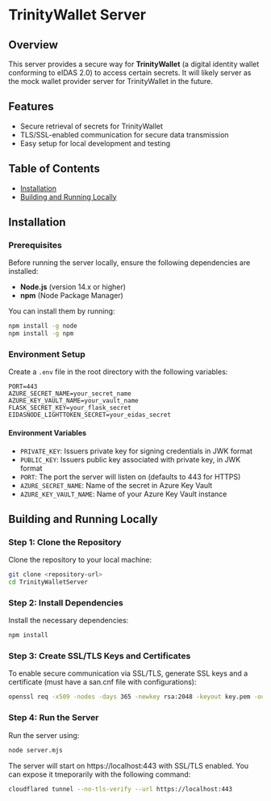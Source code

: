 # TrinityWallet Server

## Overview

This server provides a secure way for **TrinityWallet** (a digital identity wallet conforming to eIDAS 2.0) to access certain secrets. It will likely server as the mock wallet provider server for TrinityWallet in the future.

## Features

- Secure retrieval of secrets for TrinityWallet
- TLS/SSL-enabled communication for secure data transmission
- Easy setup for local development and testing

## Table of Contents

- [Installation](#installation)
- [Building and Running Locally](#building-and-running-locally)

## Installation

### Prerequisites

Before running the server locally, ensure the following dependencies are installed:

- **Node.js** (version 14.x or higher)
- **npm** (Node Package Manager)

You can install them by running:

```bash
npm install -g node
npm install -g npm
```

### Environment Setup

Create a `.env` file in the root directory with the following variables:

```env
PORT=443
AZURE_SECRET_NAME=your_secret_name
AZURE_KEY_VAULT_NAME=your_vault_name
FLASK_SECRET_KEY=your_flask_secret
EIDASNODE_LIGHTTOKEN_SECRET=your_eidas_secret
```
#### Environment Variables

- `PRIVATE_KEY`: Issuers private key for signing credentials in JWK format
- `PUBLIC_KEY`:  Issuers public key associated with private key, in JWK format
- `PORT`: The port the server will listen on (defaults to 443 for HTTPS)
- `AZURE_SECRET_NAME`: Name of the secret in Azure Key Vault
- `AZURE_KEY_VAULT_NAME`: Name of your Azure Key Vault instance


## Building and Running Locally

### Step 1: Clone the Repository

Clone the repository to your local machine:

```bash
git clone <repository-url>
cd TrinityWalletServer
```

### Step 2: Install Dependencies

Install the necessary dependencies:

```bash
npm install
```

### Step 3: Create SSL/TLS Keys and Certificates

To enable secure communication via SSL/TLS, generate SSL keys and a certificate (must have a san.cnf file with configurations):

```bash
openssl req -x509 -nodes -days 365 -newkey rsa:2048 -keyout key.pem -out cert.pem -config san.cnf -extensions v3_req
```

### Step 4: Run the Server

Run the server using:

```bash
node server.mjs
```

The server will start on https://localhost:443 with SSL/TLS enabled.
You can expose it tmeporarily with the following command:
```bash
cloudflared tunnel --no-tls-verify --url https://localhost:443
```